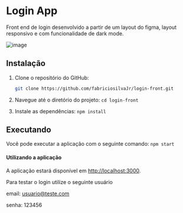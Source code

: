 # Login App

Front end de login desenvolvido a partir de um layout do figma, layout responsivo e com funcionalidade de dark mode.

![image](https://github.com/fabriciosilvaJr/login-front/assets/17913188/ddd73087-cc76-432c-b40b-61b7e769c8bb)
## Instalação

1. Clone o repositório do GitHub:

   ```bash
   git clone https://github.com/fabriciosilvaJr/login-front.git
   
2. Navegue até o diretório do projeto:
    `cd login-front`

3. Instale as dependências:
   `npm install`

## Executando

 Você pode executar a aplicação com o seguinte comando:
`npm start`

#### Utilizando a aplicação

A aplicação estará disponível em  [http://localhost:3000](http://localhost:3000).

Para testar o login utilize o seguinte usuário 

email: usuario@teste.com

senha: 123456




